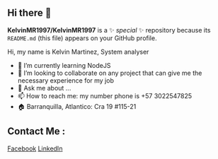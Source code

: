 ## Hi there 👋


**KelvinMR1997/KelvinMR1997** is a ✨ _special_ ✨ repository because its `README.md` (this file) appears on your GitHub profile.

Hi, my name is Kelvin Martinez, System analyser


- 🌱 I’m currently learning NodeJS
- 👯 I’m looking to collaborate on any project that can give me the necessary experience for my job
- 💬 Ask me about ...
- 📫 How to reach me: my number phone is +57 3022547825
- 🏠 Barranquilla, Atlantico: Cra 19 #115-21

## Contact Me :
[Facebook](https://www.facebook.com/kmr19972015)
[LinkedIn](https://www.linkedin.com/in/kelvin-martinez-ramos-3817b01ab)
